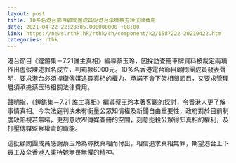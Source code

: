 ```yaml
---
layout: post
title: 10多名港台節目顧問團成員促港台承擔蔡玉玲法律費用
date: 2021-04-22 22:28:05.000000000 +08:00
link: https://news.rthk.hk/rthk/ch/component/k2/1587222-20210422.htm
categories: rthk
---
```


港台節目《鏗鏘集－7.21誰主真相》編導蔡玉玲，因採訪查冊車牌資料被裁定兩項作出虛假陳述罪名成立，判罰款6000元。10多名香港電台節目顧問團成員發表聲明，要求港台必須捍衛傳媒追尋真相的權力，承諾不會下架相關節目，又要求管理層須承擔蔡玉玲相關法律費用。

聲明指，《鏗鏘集－7.21 誰主真相》編導蔡玉玲本著客觀的探討，令香港人更了解事情真相。今次法庭判決未有衡量公眾知情權及新聞自由重要性，政府對於目前制度缺陷視若無睹，更刻意收窄傳媒查冊的空間，刻意扼殺公眾得知真相的權利，及打壓傳媒監察權貴的職能。

這批顧問團成員感謝蔡玉玲為尋找真相而付出，相信追求真相無罪，期望港台上下員工及全香港人秉持她無畏無懼的精神。
